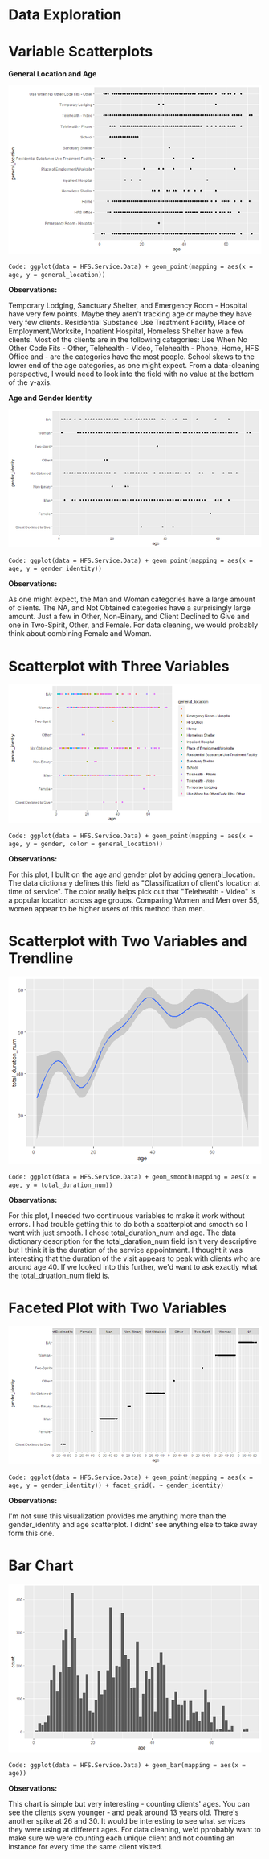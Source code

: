 # Data Exploration

# Variable Scatterplots
**General Location and Age**

![image of a scatterplot with general_location as the y-axis and age as the x-axis](https://github.com/hsdavisuno/ISQA-8600-Heather-Davis-Individual-Assignments/blob/main/1AgeandGeneralLocationScatterplot.png "Scatterplot 1")

    Code: ggplot(data = HFS.Service.Data) + geom_point(mapping = aes(x = age, y = general_location))
    
**Observations:** 


Temporary Lodging, Sanctuary Shelter, and Emergency Room - Hospital have very few points. Maybe they aren't tracking age or maybe they have very few clients. Residential Substance Use Treatment Facility, Place of Employment/Worksite, Inpatient Hospital, Homeless Shelter have a few clients. Most of the clients are in the following categories: Use When No Other Code Fits - Other, Telehealth - Video, Telehealth - Phone, Home, HFS Office and - are the categories have the most people. School skews to the lower end of the age categories, as one might expect. From a data-cleaning perspective, I would need to look into the field with no value at the bottom of the y-axis. 


**Age and Gender Identity**

![image of a scatterplot with age as the y-axis and gender_identity as the x- axis](https://github.com/hsdavisuno/ISQA-8600-Heather-Davis-Individual-Assignments/blob/main/2AgeandGenderIDScatterPlot.png "Scatterplot 2")

    Code: ggplot(data = HFS.Service.Data) + geom_point(mapping = aes(x = age, y = gender_identity))
    
**Observations:** 

As one might expect, the Man and Woman categories have a large amount of clients. The NA, and Not Obtained categories have a surprisingly large amount. Just a few in Other, Non-Binary, and Client Declined to Give and one in Two-Spirit, Other, and Female. For data cleaning, we would probably think about combining Female and Woman. 

# Scatterplot with Three Variables

![image of a scatterplot with general_location as the y-axis and age as the x-axis and a legend with general location](https://github.com/hsdavisuno/ISQA-8600-Heather-Davis-Individual-Assignments/blob/main/3AgeGenderandGeneralLocationScatterPlot.png "Scatterplot 3")

    Code: ggplot(data = HFS.Service.Data) + geom_point(mapping = aes(x = age, y = gender, color = general_location))
    
**Observations:** 

For this plot, I bullt on the age and gender plot by adding general_location. The data dictionary defines this field as "Classification of client's location at time of service". The color really helps pick out that "Telehealth - Video" is a popular location across age groups. Comparing 
Women and Men over 55, women appear to be higher users of this method than men. 


# Scatterplot with Two Variables and Trendline

![image of a scatterplot with total duration_num as the y-axis and age as the x-axis](https://github.com/hsdavisuno/ISQA-8600-Heather-Davis-Individual-Assignments/blob/main/4TwoVariableswithLine.png "Scatterplot 4")

    Code: ggplot(data = HFS.Service.Data) + geom_smooth(mapping = aes(x = age, y = total_duration_num))

**Observations:** 

For this plot, I needed two continuous variables to make it work without errors. I had trouble getting this to do both a scatterplot and smooth so I went with just smooth. I chose total_duration_num and age. The data dictionary description for the total_daration_num field isn't very descriptive but I think it is the duration of the service appointment. I thought it was interesting that the duration of the visit appears to peak with clients who are around age 40. If we looked into this further, we'd want to ask exactly what the total_druation_num field is.

# Faceted Plot with Two Variables

![image of a scatterplot with gender_identity as the y-axis and age as the x-axis](https://github.com/hsdavisuno/ISQA-8600-Heather-Davis-Individual-Assignments/blob/main/5TwoVariableFacetGrid.png "Scatterplot 5")

    Code: ggplot(data = HFS.Service.Data) + geom_point(mapping = aes(x = age, y = gender_identity)) + facet_grid(. ~ gender_identity)
    
**Observations:** 

I'm not sure this visualization provides me anything more than the gender_identity and age scatterplot. I didnt' see anything else to take away form this one. 

# Bar Chart

![image of a scatterplot with count as the y-axis and age as the x-axis](https://github.com/hsdavisuno/ISQA-8600-Heather-Davis-Individual-Assignments/blob/main/6CountofAgeBarChart.png "Scatterplot 6")

    Code: ggplot(data = HFS.Service.Data) + geom_bar(mapping = aes(x = age))
    
**Observations:** 

This chart is simple but very interesting - counting clients' ages. You can see the clients skew younger - and peak around 13 years old. There's another spike at 26 and 30. It would be interesting to see what services they were using at different ages. For data cleaning, we'd pprobably want to make sure we were counting each unique client and not counting an instance for every time the same client visited. 
